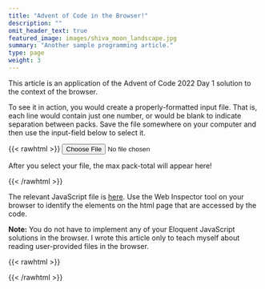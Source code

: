 ```yaml
---
title: "Advent of Code in the Browser!"
description: ""
omit_header_text: true
featured_image: images/shiva_moon_landscape.jpg
summary: "Another sample programming article."
type: page
weight: 3
---
```



This article is an application of the Advent of Code 2022 Day 1 solution to the context of the browser.

To see it in action, you would create a properly-formatted input file. That is, each line would contain just one number, or would be blank to indicate separation between packs.  Save the file somewhere on your computer and then use the input-field below to select it.

{{< rawhtml >}}
<input id="fileInput" type="file" name="file" />

<p id = "result">After you select your file, the max pack-total will appear here!<p>
{{< /rawhtml >}}

The relevant JavaScript file is [here](/js/advent-in-action.js).  Use the Web Inspector tool on your browser to identify the elements on the html page that are accessed by the code.

**Note:**  You do not have to implement any of your Eloquent JavaScript solutions in the browser.  I wrote this article only to teach myself about reading user-provided files in the browser.

{{< rawhtml >}}
<script src="/js/advent-in-action.js"></script>
{{< /rawhtml >}}
